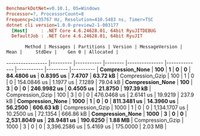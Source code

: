 ``` ini

BenchmarkDotNet=v0.10.1, OS=Windows
Processor=?, ProcessorCount=8
Frequency=2435767 Hz, Resolution=410.5483 ns, Timer=TSC
dotnet cli version=1.0.0-preview2-1-003177
  [Host]     : .NET Core 4.6.24628.01, 64bit RyuJITDEBUG
  DefaultJob : .NET Core 4.6.24628.01, 64bit RyuJIT


```
           Method | Messages | Partitions | Version | MessageVersion |          Mean |     StdDev |    Gen 0 | Allocated |
----------------- |--------- |----------- |-------- |--------------- |-------------- |----------- |--------- |---------- |
 **Compression_None** |      **100** |          **1** |       **0** |              **0** |    **84.4806 us** |  **0.8395 us** |   **7.4707** |  **63.72 kB** |
 Compression_Gzip |      100 |          1 |       0 |              0 |   154.0846 us |  1.1977 us |   7.1289 |  79.04 kB |
 **Compression_None** |      **100** |          **3** |       **0** |              **0** |   **246.9982 us** |  **0.4505 us** |  **21.8750** | **197.39 kB** |
 Compression_Gzip |      100 |          3 |       0 |              0 |   476.0468 us |  2.6141 us |  19.9219 |  237.9 kB |
 **Compression_None** |     **1000** |          **1** |       **0** |              **0** |   **811.3481 us** | **14.3960 us** |  **56.2500** | **606.63 kB** |
 Compression_Gzip |     1000 |          1 |       0 |              0 | 1,134.1707 us | 10.2500 us |  72.1354 | 666.86 kB |
 **Compression_None** |     **1000** |          **3** |       **0** |              **0** | **2,531.8049 us** | **28.9481 us** | **190.6250** |   **1.88 MB** |
 Compression_Gzip |     1000 |          3 |       0 |              0 | 3,396.2586 us |  5.4169 us | 175.0000 |   2.03 MB |
